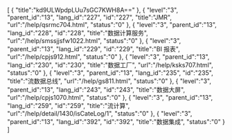 [
	{
		"title":"kd9ULWpdpLUu7sGC7KWH8A=="
	},
	{
		"level":"3",
		"parent_id":"13",
		"lang_id":"227",
		"id":"227",
		"title":"JMR",
		"url":"/help/qsrmc704.html",
		"status":"0"
	},
	{
		"level":"3",
		"parent_id":"13",
		"lang_id":"228",
		"id":"228",
		"title":"数据计算服务",
		"url":"/help/smssjjsfw1022.html",
		"status":"0"
	},
	{
		"level":"3",
		"parent_id":"13",
		"lang_id":"229",
		"id":"229",
		"title":"BI 报表",
		"url":"/help/cpjs912.html",
		"status":"0"
	},
	{
		"level":"3",
		"parent_id":"13",
		"lang_id":"230",
		"id":"230",
		"title":"数据工厂",
		"url":"/help/ksks707.html",
		"status":"0"
	},
	{
		"level":"3",
		"parent_id":"13",
		"lang_id":"235",
		"id":"235",
		"title":"流数据总线",
		"url":"/help/gs811.html",
		"status":"0"
	},
	{
		"level":"3",
		"parent_id":"13",
		"lang_id":"243",
		"id":"243",
		"title":"数据大屏",
		"url":"/help/cpjs1070.html",
		"status":"0"
	},
	{
		"level":"3",
		"parent_id":"13",
		"lang_id":"259",
		"id":"259",
		"title":"流计算",
		"url":"/help/detail/1430/isCateLog/1",
		"status":"0"
	},
	{
		"level":"3",
		"parent_id":"13",
		"lang_id":"392",
		"id":"392",
		"title":"数据集成",
		"status":"0"
	}
]